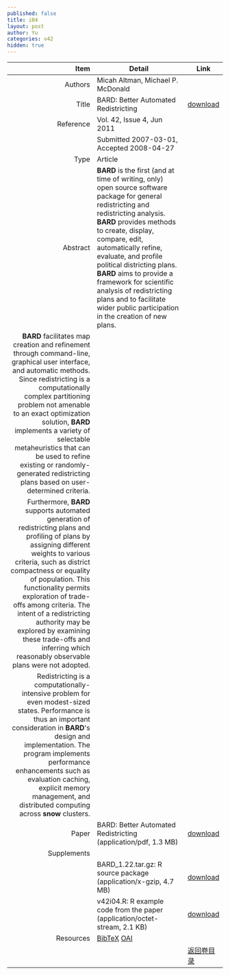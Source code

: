 ```yaml
---
published: false
title: i04
layout: post
author: Yu
categories: v42
hidden: true
---
```


| Item | Detail | Link |
|---:|---|---|
| Authors | Micah Altman, Michael P. McDonald| |
| Title |BARD: Better Automated Redistricting | [download](http://www.jstatsoft.org/v42/i04/paper) |
| Reference |Vol. 42, Issue 4, Jun 2011 | |
| | Submitted 2007-03-01, Accepted 2008-04-27| | 
| Type | Article| |
| Abstract | <b>BARD</b> is the first (and at time of writing, only) open source software package for general redistricting and redistricting analysis. <b>BARD</b> provides methods to create, display, compare, edit, automatically refine, evaluate, and profile political districting plans. <b>BARD</b> aims to provide a framework for scientific analysis of redistricting plans and to facilitate wider public participation in the creation of new plans.| |
 <b>BARD</b> facilitates map creation and refinement through command-line, graphical user interface, and automatic methods. Since redistricting is a computationally complex partitioning problem not amenable to an exact optimization solution, <b>BARD</b> implements a variety of selectable metaheuristics that can be used to refine existing or randomly-generated redistricting plans based on user-determined criteria.| |
 Furthermore, <b>BARD</b> supports automated generation of redistricting plans and profiling of plans by assigning different weights to various criteria, such as district compactness or equality of population. This functionality permits exploration of trade-offs among criteria. The intent of a redistricting authority may be explored by examining these trade-offs and inferring which reasonably observable plans were not adopted.| |
 Redistricting is a computationally-intensive problem for even modest-sized states. Performance is thus an important consideration in <b>BARD</b>'s design and implementation. The program implements performance enhancements such as evaluation caching, explicit memory management, and distributed computing across <b>snow</b> clusters.| |
| Paper | BARD: Better Automated Redistricting  (application/pdf, 1.3 MB)| [download](http://www.jstatsoft.org/v42/i04/paper) |
| Supplements | | |
| |BARD_1.22.tar.gz: R source package  (application/x-gzip, 4.7 MB)|  [download](http://www.jstatsoft.org/v42/i04/supp/1) |
| |v42i04.R: R example code from the paper  (application/octet-stream, 2.1 KB)|  [download](http://www.jstatsoft.org/v42/i04/supp/2) |
| Resources | [BibTeX](http://www.jstatsoft.org/v42/i04/bibtex) [OAI](http://www.jstatsoft.org/oai?verb=GetRecord&identifier=oai.jstatsoft/v42/i04&prefix=oai_dc)| |
| |  | [返回卷目录]({{site.baseurl}}/volume/v42.html) |